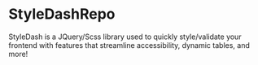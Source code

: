 # StyleDashRepo
StyleDash is a JQuery/Scss library used to quickly style/validate your frontend with features that streamline accessibility, dynamic tables, and more!
